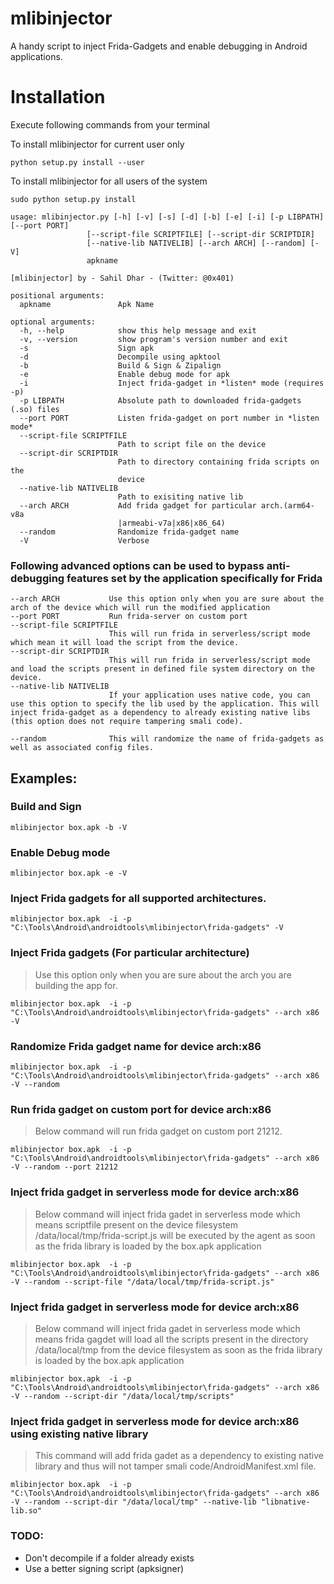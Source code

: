 # mlibinjector
A handy script to inject Frida-Gadgets and enable debugging in Android applications.

# Installation

Execute following commands from your terminal 

To install mlibinjector for current user only

```python setup.py install --user```

To install mlibinjector for all users of the system

```sudo python setup.py install```


```
usage: mlibinjector.py [-h] [-v] [-s] [-d] [-b] [-e] [-i] [-p LIBPATH] [--port PORT]
                 [--script-file SCRIPTFILE] [--script-dir SCRIPTDIR]
                 [--native-lib NATIVELIB] [--arch ARCH] [--random] [-V]
                 apkname

[mlibinjector] by - Sahil Dhar - (Twitter: @0x401)

positional arguments:
  apkname               Apk Name

optional arguments:
  -h, --help            show this help message and exit
  -v, --version         show program's version number and exit
  -s                    Sign apk
  -d                    Decompile using apktool
  -b                    Build & Sign & Zipalign
  -e                    Enable debug mode for apk
  -i                    Inject frida-gadget in *listen* mode (requires -p)
  -p LIBPATH            Absolute path to downloaded frida-gadgets (.so) files
  --port PORT           Listen frida-gadget on port number in *listen mode*
  --script-file SCRIPTFILE
                        Path to script file on the device
  --script-dir SCRIPTDIR
                        Path to directory containing frida scripts on the
                        device
  --native-lib NATIVELIB
                        Path to exisiting native lib
  --arch ARCH           Add frida gadget for particular arch.(arm64-v8a
                        |armeabi-v7a|x86|x86_64)
  --random              Randomize frida-gadget name
  -V                    Verbose
```

### Following advanced options can be used to bypass anti-debugging features set by the application specifically for Frida
```
--arch ARCH           Use this option only when you are sure about the arch of the device which will run the modified application
--port PORT           Run frida-server on custom port
--script-file SCRIPTFILE
                      This will run frida in serverless/script mode which mean it will load the script from the device.
--script-dir SCRIPTDIR
                      This will run frida in serverless/script mode and load the scripts present in defined file system directory on the device.
--native-lib NATIVELIB
                      If your application uses native code, you can use this option to specify the lib used by the application. This will inject frida-gadget as a dependency to already existing native libs (this option does not require tampering smali code).

--random              This will randomize the name of frida-gadgets as well as associated config files.
```

## Examples:

### Build and Sign
```
mlibinjector box.apk -b -V
```
### Enable Debug mode
```
mlibinjector box.apk -e -V

```
### Inject Frida gadgets for all supported architectures.
```
mlibinjector box.apk  -i -p "C:\Tools\Android\androidtools\mlibinjector\frida-gadgets" -V
```
### Inject Frida gadgets (For particular architecture)
> Use this option only when you are sure about the arch you are building the app for.
```
mlibinjector box.apk  -i -p "C:\Tools\Android\androidtools\mlibinjector\frida-gadgets" --arch x86 -V
```

### Randomize Frida gadget name for device arch:x86
```
mlibinjector box.apk  -i -p "C:\Tools\Android\androidtools\mlibinjector\frida-gadgets" --arch x86 -V --random
```
### Run frida gadget on custom port for device arch:x86
> Below command will run frida gadget on custom port 21212.
```
mlibinjector box.apk  -i -p "C:\Tools\Android\androidtools\mlibinjector\frida-gadgets" --arch x86 -V --random --port 21212
```

### Inject frida gadget in serverless mode for device arch:x86
> Below command will inject frida gadet in serverless mode which means scriptfile present on the device filesystem /data/local/tmp/frida-script.js will be executed by the agent as soon as the frida library is loaded by the box.apk application
```
mlibinjector box.apk  -i -p "C:\Tools\Android\androidtools\mlibinjector\frida-gadgets" --arch x86 -V --random --script-file "/data/local/tmp/frida-script.js"
```

### Inject frida gadget in serverless mode for device arch:x86
> Below command will inject frida gadet in serverless mode which means frida gagdet will load all the scripts present in the directory /data/local/tmp from the device filesystem as soon as the frida library is loaded by the box.apk application
```
mlibinjector box.apk  -i -p "C:\Tools\Android\androidtools\mlibinjector\frida-gadgets" --arch x86 -V --random --script-dir "/data/local/tmp/scripts"
```
### Inject frida gadget in serverless mode for device arch:x86 using existing native library
> This command will add frida gadet as a dependency to existing native library and thus will not tamper smali code/AndroidManifest.xml file.
```
mlibinjector box.apk  -i -p "C:\Tools\Android\androidtools\mlibinjector\frida-gadgets" --arch x86 -V --random --script-dir "/data/local/tmp" --native-lib "libnative-lib.so"
```

### TODO:
- Don't decompile if a folder already exists
- Use a better signing script (apksigner)